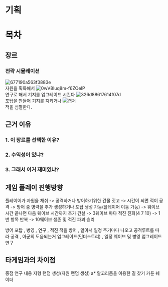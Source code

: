 # 기획
# 목차
## 장르
### 전략 시뮬레이션
![677190a563f3883e](https://github.com/RedditRook/GameEngine1TeamProject/assets/34390637/d60ba804-24ef-4172-9676-ea9ed079fcd1)  
    자원을 획득해서
![0wV8Iuq8m-f6ZOeIP](https://github.com/RedditRook/GameEngine1TeamProject/assets/34390637/e43afe29-59d2-49b8-85c1-4be8d2915e7b)  
    연구로 해서 기지를 업그레이드 시킨다
![326d88617614f07d](https://github.com/RedditRook/GameEngine1TeamProject/assets/34390637/fbc196e5-5900-4249-bcfa-bb0f7741f50e)  
    포탑을 만들어 기지를 지키거나
![캡처](https://github.com/RedditRook/GameEngine1TeamProject/assets/34390637/e9375e1a-64f9-4dfd-b6d5-84bc189a2ff5)  
    적을 섬멸한다.

## 근거 이유
### 1. 이 장르를 선택한 이유?

### 2. 수익성이 있냐?

### 3. 그래서 이거 재미있냐?

## 게임 플레이 진행방향
플레이어가 자원을 채취 -> 공격하거나 방어하기위한 건물 짓고 -> 시간이 되면 적이 공격 -> 방어 중 병력을 추가 생성하거나 포탑 생성 가능(플레이어 이동 가능) -> 웨이브 시간 끝나면 다음 웨이브 시간까지 추가 건설
-> 3웨이브 마다 적진 진화(4 7 10) ->  1번 항목 반복 -> 10웨이브 생존 및 적진 파괴 승리 

방어 포탑  , 병영 , 연구 , 적진
적을 방어  , 알아서 일정 주기마다 나오고 공격루트를 따라 공격 , 아군의 도움되는거 업그레이드(민더스트리) , 일정 웨이브 및 병영 업그레이드 연구

## 타게임과의 차이점

중점 연구 내용
지형 랜덤 생성(자원 랜덤 생성)
a* 알고리즘을 이용한 길 찾기
카툰 쉐이더
